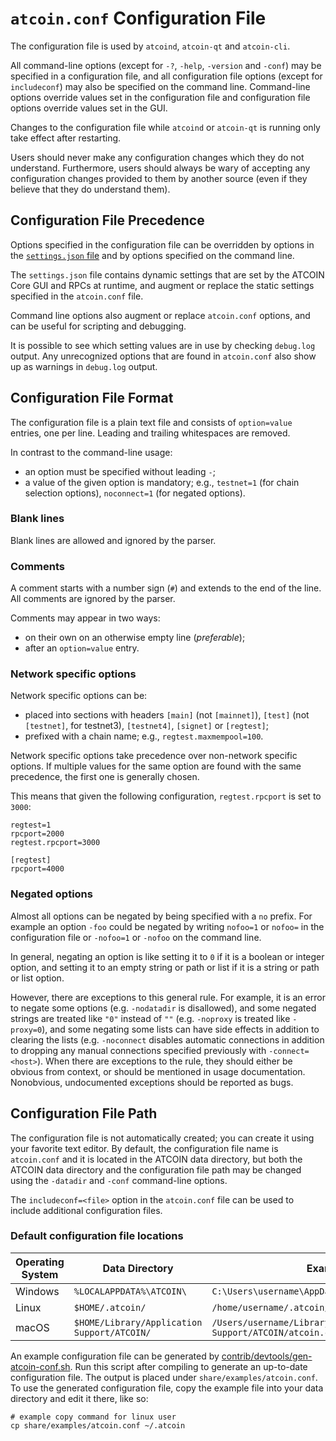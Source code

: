 # `atcoin.conf` Configuration File

The configuration file is used by `atcoind`, `atcoin-qt` and `atcoin-cli`.

All command-line options (except for `-?`, `-help`, `-version` and `-conf`) may be specified in a configuration file, and all configuration file options (except for `includeconf`) may also be specified on the command line. Command-line options override values set in the configuration file and configuration file options override values set in the GUI.

Changes to the configuration file while `atcoind` or `atcoin-qt` is running only take effect after restarting.

Users should never make any configuration changes which they do not understand. Furthermore, users should always be wary of accepting any configuration changes provided to them by another source (even if they believe that they do understand them).

## Configuration File Precedence

Options specified in the configuration file can be overridden by options in the [`settings.json` file](files.md) and by options specified on the command line.

The `settings.json` file contains dynamic settings that are set by the ATCOIN Core GUI and RPCs at runtime, and augment or replace the static settings specified in the `atcoin.conf` file.

Command line options also augment or replace `atcoin.conf` options, and can be useful for scripting and debugging.

It is possible to see which setting values are in use by checking `debug.log` output. Any unrecognized options that are found in `atcoin.conf` also show up as warnings in `debug.log` output.

## Configuration File Format

The configuration file is a plain text file and consists of `option=value` entries, one per line. Leading and trailing whitespaces are removed.

In contrast to the command-line usage:
- an option must be specified without leading `-`;
- a value of the given option is mandatory; e.g., `testnet=1` (for chain selection options), `noconnect=1` (for negated options).

### Blank lines

Blank lines are allowed and ignored by the parser.

### Comments

A comment starts with a number sign (`#`) and extends to the end of the line. All comments are ignored by the parser.

Comments may appear in two ways:
- on their own on an otherwise empty line (_preferable_);
- after an `option=value` entry.

### Network specific options

Network specific options can be:
- placed into sections with headers `[main]` (not `[mainnet]`), `[test]` (not `[testnet]`, for testnet3), `[testnet4]`, `[signet]` or `[regtest]`;
- prefixed with a chain name; e.g., `regtest.maxmempool=100`.

Network specific options take precedence over non-network specific options.
If multiple values for the same option are found with the same precedence, the
first one is generally chosen.

This means that given the following configuration, `regtest.rpcport` is set to `3000`:

```
regtest=1
rpcport=2000
regtest.rpcport=3000

[regtest]
rpcport=4000
```

### Negated options

Almost all options can be negated by being specified with a `no` prefix. For example an option `-foo` could be negated by writing `nofoo=1` or `nofoo=` in the configuration file or `-nofoo=1` or `-nofoo` on the command line.

In general, negating an option is like setting it to `0` if it is a boolean or integer option, and setting it to an empty string or path or list if it is a string or path or list option.

However, there are exceptions to this general rule. For example, it is an error to negate some options (e.g. `-nodatadir` is disallowed), and some negated strings are treated like `"0"` instead of `""` (e.g. `-noproxy` is treated like `-proxy=0`), and some negating some lists can have side effects in addition to clearing the lists (e.g. `-noconnect` disables automatic connections in addition to dropping any manual connections specified previously with `-connect=<host>`). When there are exceptions to the rule, they should either be obvious from context, or should be mentioned in usage documentation. Nonobvious, undocumented exceptions should be reported as bugs.

## Configuration File Path

The configuration file is not automatically created; you can create it using your favorite text editor. By default, the configuration file name is `atcoin.conf` and it is located in the ATCOIN data directory, but both the ATCOIN data directory and the configuration file path may be changed using the `-datadir` and `-conf` command-line options.

The `includeconf=<file>` option in the `atcoin.conf` file can be used to include additional configuration files.

### Default configuration file locations

Operating System | Data Directory | Example Path
-- | -- | --
Windows | `%LOCALAPPDATA%\ATCOIN\` | `C:\Users\username\AppData\Local\ATCOIN\atcoin.conf`
Linux | `$HOME/.atcoin/` | `/home/username/.atcoin/atcoin.conf`
macOS | `$HOME/Library/Application Support/ATCOIN/` | `/Users/username/Library/Application Support/ATCOIN/atcoin.conf`

An example configuration file can be generated by [contrib/devtools/gen-atcoin-conf.sh](../contrib/devtools/gen-atcoin-conf.sh).
Run this script after compiling to generate an up-to-date configuration file.
The output is placed under `share/examples/atcoin.conf`.
To use the generated configuration file, copy the example file into your data directory and edit it there, like so:

```
# example copy command for linux user
cp share/examples/atcoin.conf ~/.atcoin
```

